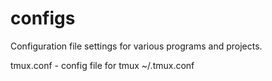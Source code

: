 # configs
Сonfiguration file settings for various programs and projects.

tmux.conf - config file for tmux ~/.tmux.conf
